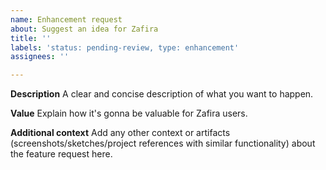```yaml
---
name: Enhancement request
about: Suggest an idea for Zafira
title: ''
labels: 'status: pending-review, type: enhancement'
assignees: ''

---
```


**Description**
A clear and concise description of what you want to happen.

**Value**
Explain how it's gonna be valuable for Zafira users.

**Additional context**
Add any other context or artifacts (screenshots/sketches/project references with similar functionality) about the feature request here.
